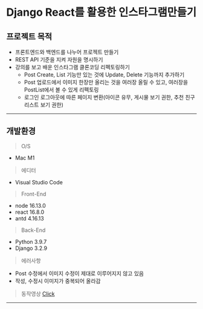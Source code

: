 <!-- Header -->
# Django React를 활용한 인스타그램만들기


<!-- Body -->
## 프로젝트 목적
- 프론트엔드와 백엔드를 나누어 프로젝트 만들기
- REST API 기준을 지켜 자원을 명시하기
- 강의를 보고 배운 인스타그램 클론코딩 리펙토링하기
  - Post Create, List 기능만 있는 것에 Update, Delete 기능까지 추가하기
  - Post 업로드에서 이미지 한장만 올리는 것을 여러장 올릴 수 있고, 여러장을 PostList에서 볼 수 있게 리펙토링
  - 로그인 로그아웃에 따른 페이지 변환(아이콘 유무, 게시물 보기 권한, 추천 친구 리스트 보기 권한)
___


## 개발환경
>O/S
- Mac M1

>에디터
- Visual Studio Code

>Front-End
- node 16.13.0
- react 16.8.0
- antd 4.16.13

>Back-End
- Python 3.9.7
- Django 3.2.9

>에러사항
- Post 수정에서 이미지 수정이 제대로 이루어지지 않고 있음
- 작성, 수정시 이미지가 중복되어 올라감

>동작영상
<a href="https://youtu.be/aYOizgrHpHc">Click</a>
---
